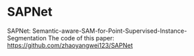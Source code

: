 # SAPNet
SAPNet: Semantic-aware-SAM-for-Point-Supervised-Instance-Segmentation
The code of this paper: https://github.com/zhaoyangwei123/SAPNet
